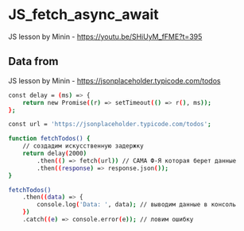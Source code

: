 # JS_fetch_async_await
JS lesson by Minin - https://youtu.be/SHiUyM_fFME?t=395

## Data from
JS lesson by Minin - https://jsonplaceholder.typicode.com/todos

```sh
const delay = (ms) => {
	return new Promise((r) => setTimeout(() => r(), ms));
};

const url = 'https://jsonplaceholder.typicode.com/todos';

function fetchTodos() {
	// создадим искусственную задержку
	return delay(2000)
		.then(() => fetch(url)) // САМА Ф-Я которая берет данные
		.then((response) => response.json());
}

fetchTodos()
	.then((data) => {
		console.log('Data: ', data); // выводим данные в консоль
	})
	.catch((e) => console.error(e)); // ловим ошибку
```

